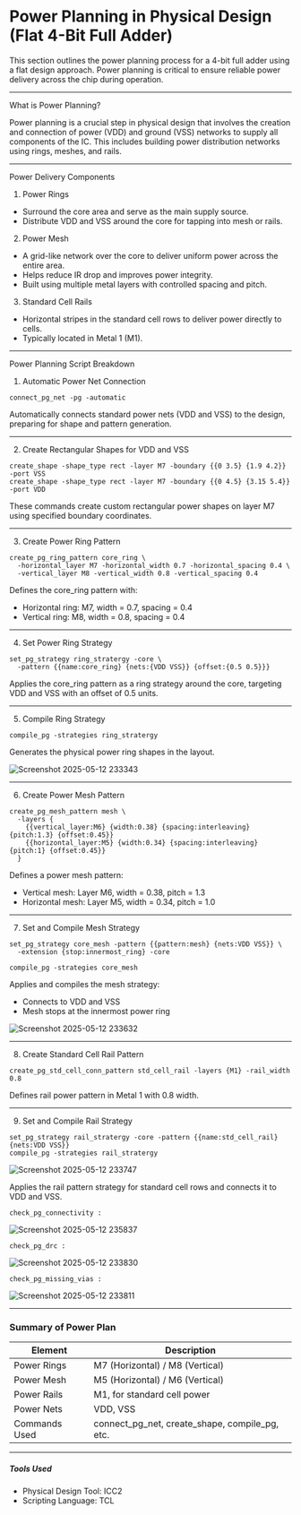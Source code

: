 
#  Power Planning in Physical Design (Flat 4-Bit Full Adder)

This section outlines the power planning process for a 4-bit full adder using a flat design approach. Power planning is critical to ensure reliable power delivery across the chip during operation.

------------------------------------------------------------

 What is Power Planning?

Power planning is a crucial step in physical design that involves the creation and connection of power (VDD) and ground (VSS) networks to supply all components of the IC. This includes building power distribution networks using rings, meshes, and rails.

------------------------------------------------------------

 Power Delivery Components

1. Power Rings
- Surround the core area and serve as the main supply source.
- Distribute VDD and VSS around the core for tapping into mesh or rails.

2. Power Mesh
- A grid-like network over the core to deliver uniform power across the entire area.
- Helps reduce IR drop and improves power integrity.
- Built using multiple metal layers with controlled spacing and pitch.

3. Standard Cell Rails
- Horizontal stripes in the standard cell rows to deliver power directly to cells.
- Typically located in Metal 1 (M1).

------------------------------------------------------------

 Power Planning Script Breakdown

1. Automatic Power Net Connection
```
connect_pg_net -pg -automatic
```
Automatically connects standard power nets (VDD and VSS) to the design, preparing for shape and pattern generation.

------------------------------------------------------------

2. Create Rectangular Shapes for VDD and VSS
```
create_shape -shape_type rect -layer M7 -boundary {{0 3.5} {1.9 4.2}} -port VSS
create_shape -shape_type rect -layer M7 -boundary {{0 4.5} {3.15 5.4}} -port VDD
```
These commands create custom rectangular power shapes on layer M7 using specified boundary coordinates.

------------------------------------------------------------

3. Create Power Ring Pattern
```
create_pg_ring_pattern core_ring \
  -horizontal_layer M7 -horizontal_width 0.7 -horizontal_spacing 0.4 \
  -vertical_layer M8 -vertical_width 0.8 -vertical_spacing 0.4
```
Defines the core_ring pattern with:
- Horizontal ring: M7, width = 0.7, spacing = 0.4
- Vertical ring: M8, width = 0.8, spacing = 0.4

------------------------------------------------------------

4. Set Power Ring Strategy
```
set_pg_strategy ring_stratergy -core \
  -pattern {{name:core_ring} {nets:{VDD VSS}} {offset:{0.5 0.5}}}
```
Applies the core_ring pattern as a ring strategy around the core, targeting VDD and VSS with an offset of 0.5 units.

------------------------------------------------------------

5. Compile Ring Strategy
```
compile_pg -strategies ring_stratergy
```
Generates the physical power ring shapes in the layout.

![Screenshot 2025-05-12 233343](https://github.com/user-attachments/assets/1bc61982-a9b4-4235-a128-c827b72c0ac0)

------------------------------------------------------------

6. Create Power Mesh Pattern
```
create_pg_mesh_pattern mesh \
  -layers {
    {{vertical_layer:M6} {width:0.38} {spacing:interleaving} {pitch:1.3} {offset:0.45}} 
    {{horizontal_layer:M5} {width:0.34} {spacing:interleaving} {pitch:1} {offset:0.45}}
  }
```
Defines a power mesh pattern:
- Vertical mesh: Layer M6, width = 0.38, pitch = 1.3
- Horizontal mesh: Layer M5, width = 0.34, pitch = 1.0

------------------------------------------------------------

7. Set and Compile Mesh Strategy
```
set_pg_strategy core_mesh -pattern {{pattern:mesh} {nets:VDD VSS}} \
  -extension {stop:innermost_ring} -core
```
```
compile_pg -strategies core_mesh
```
Applies and compiles the mesh strategy:
- Connects to VDD and VSS
- Mesh stops at the innermost power ring

![Screenshot 2025-05-12 233632](https://github.com/user-attachments/assets/43aadb9e-e4ab-4cc5-b6f1-19d862fe5eaf)


------------------------------------------------------------

8. Create Standard Cell Rail Pattern
```
create_pg_std_cell_conn_pattern std_cell_rail -layers {M1} -rail_width 0.8
```
Defines rail power pattern in Metal 1 with 0.8 width.

------------------------------------------------------------

9. Set and Compile Rail Strategy
```
set_pg_strategy rail_stratergy -core -pattern {{name:std_cell_rail} {nets:VDD VSS}}
compile_pg -strategies rail_stratergy
```

![Screenshot 2025-05-12 233747](https://github.com/user-attachments/assets/a043a11c-7afa-44ad-bc68-c6ba21473750)


Applies the rail pattern strategy for standard cell rows and connects it to VDD and VSS.
```
check_pg_connectivity :
```
![Screenshot 2025-05-12 235837](https://github.com/user-attachments/assets/70f630a8-f132-4afe-bfb3-27718c2be042)

```
check_pg_drc :
```
![Screenshot 2025-05-12 233830](https://github.com/user-attachments/assets/bd40e813-7e03-4fd6-a907-e38a0fe222e1)

```
check_pg_missing_vias : 
```
![Screenshot 2025-05-12 233811](https://github.com/user-attachments/assets/1b2ca0b0-498a-4dc2-8658-281b941f567d)




------------------------------------------------------------

### Summary of Power Plan

| Element         | Description                           |
|----------------|----------------------------------------|
| Power Rings     | M7 (Horizontal) / M8 (Vertical)       |
| Power Mesh      | M5 (Horizontal) / M6 (Vertical)       |
| Power Rails     | M1, for standard cell power           |
| Power Nets      | VDD, VSS                              |
| Commands Used   | connect_pg_net, create_shape, compile_pg, etc. |

------------------------------------------------------------

##### Tools Used

- Physical Design Tool: ICC2
- Scripting Language: TCL

